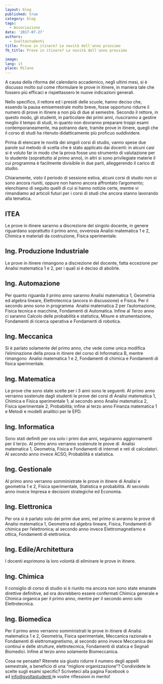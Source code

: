 ```yaml
---
layout: blog
published: true
category: blog
tags:
  - Associazione
date: '2017-07-27'
authors:
  - Svoltastudenti
title: Prove in itinere? Le novità dell'anno prossimo
fb_title: Prove in itinere? Le novità dell'anno prossimo

image: 
lang: it
place: Milano
---
```


A causa della riforma del calendario accademico, negli ultimi mesi, si è discusso molto sul come riformulare le prove in itinere, in maniera tale che fossero più efficaci e rispettassero le nuove indicazioni generali.

Nello specifico, il rettore ed i presidi delle scuole, hanno deciso che, essendo la pausa emisemestrale molto breve, fosse opportuno ridurre il numero di prove in itinere a non più di due al semestre. Secondo il rettore, in questo modo, gli studenti, in particolare dei primi anni, riusciranno a gestire meglio il tempo di studi, in quanto non dovranno preparare troppi esami contemporaneamente, ma potranno dare, tramite prove in itinere, quegli che il corso di studi ha ritenuto didatticamente più proficuo suddividere.

Prima di elencare le novità dei singoli corsi di studio, vanno spese due parole sul metodo di scelta che è stato applicato dai docenti: in alcuni casi si è voluto far in modo che la prova fosse uno strumento di valutazione per lo studente (soprattutto al primo anno), in altri si sono privilegiate materie il cui programma è facilmente divisibile in due parti, alleggerendo il carico di studio.

Chiaramente, visto il periodo di sessione estiva, alcuni corsi di studio non si sono ancora riuniti, oppure non hanno ancora affrontato l’argomento; elenchiamo di seguito quelli di cui si hanno notizie certe, mentre vi rimandiamo ad articoli futuri per i corsi di studi che ancora stanno lavorando alla tematica.

ITEA
----

Le prove in itinere saranno a discrezione del singolo docente, in genere riguardano soprattutto il primo anno, ovverosia Analisi matematica 1 e 2, Chimica e materiali da costruzione, Fisica sperimentale.

Ing. Produzione Industriale
---------------------------

Le prove in itinere rimangono a discrezione del docente, fatta eccezione per Analisi matematica 1 e 2, per i quali si è deciso di abolirle.

Ing. Automazione
----------------

Per quanto riguarda il primo anno saranno Analisi matematica 1, Geometria ed algebra lineare, Elettrotecnica (ancora in discussione) e Fisica. Per il secondo anno sono in programma  Analisi matematica 2 per l’automazione, Fisica tecnica e macchine, Fondamenti di Automatica. Infine al Terzo anno ci saranno Calcolo delle probabilità e statistica, Misure e strumentazione, Fondamenti di ricerca operativa e Fondamenti di robotica.

Ing. Meccanica
--------------

Si è parlato solamente del primo anno, che vede come unica modifica l’eliminazione della prova in itinere del corso di Informatica B, mentre rimangono  Analisi matematica 1 e 2, Fondamenti di chimica e Fondamenti di fisica sperimentale.

Ing. Matematica
---------------

Le prove che sono state scelte per i 3 anni sono le seguenti. Al primo anno verranno sostenute dagli studenti le prove dei corsi di Analisi matematica 1, Chimica e Fisica sperimentale 1; al secondo anno Analisi matematica 2, Fisica sperimentale 2, Probabilità; infine al terzo anno Finanza matematica 1 e Metodi e modelli analitici per le EPD.

Ing. Informatica
----------------

Sono stati definiti per ora solo i primi due anni, seguiranno aggiornamenti per il terzo. Al primo anno verranno sostenute le prove di  Analisi matematica 1, Geometria, Fisica e Fondamenti di internet e reti di calcolatori. Al secondo anno invece ACSO, Probabilità e statistica.

Ing. Gestionale
---------------

Al primo anno verranno somministrate le prove in itinere di Analisi e geometria 1 e 2, Fisica sperimentale, Statistica e probabilità. Al secondo anno invece Impresa e decisioni strategiche ed Economia.

Ing. Elettronica
----------------

Per ora si è parlato solo dei primi due anni, nel primo si avranno le prove di Analisi matematica 1, Geometria ed algebra lineare, Fisica, Fondamenti di chimica per l’elettronica; al secondo anno invece Elettromagnetismo e ottica, Fondamenti di elettronica.

Ing. Edile/Architettura
-----------------------

I docenti esprimono la loro volontà di eliminare le prove in itinere.

Ing. Chimica
------------

Il consiglio di corso di studio si è riunito ma ancora non sono state emanate direttive definitive, ad ora dovrebbero essere confermati Chimica generale e Chimica organica per il primo anno, mentre per il secondo anno solo Elettrotecnica.

Ing. Biomedica
--------------

Per il primo anno verranno somministrati le prove in itinere di Analisi matematica 1 e 2, Geometria, Fisica sperimentale, Meccanica razionale e Fondamenti di elettromagnetismo, al secondo anno invece Meccanica dei continui e delle strutture, elettrotecnica, Fondamenti di statica e Segnali Biomedici. Infine al terzo anno solamente Biomeccanica.

Cosa ne pensate? Ritenete sia giusto ridurre il numero degli appelli semestrale, a beneficio di una “migliore organizzazione”? Condividete le scelte sugli esami specific? Scriveteci alla pagina Facebook o ad [info@svoltastudenti ](mailto:info@svoltastudenti.it)le vostre riflessioni in merito!
